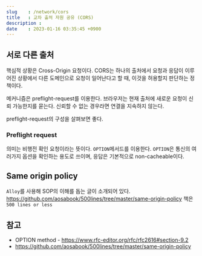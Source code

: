 ```yaml
---
slug    : /network/cors
title   : 교차 출처 자원 공유 (CORS)
description : 
date    : 2023-01-16 03:35:45 +0900
---
```


## 서로 다른 출처
핵심적 상황은 Cross-Origin 요청이다. CORS는 하나의 출처에서 요청과 응답이 이루어진 상황에서 다른 도메인으로 요청이 일어난다고 할 때, 이것을 허용할지 판단하는 정책이다. 

메커니즘은 preflight-request를 이용한다. 브라우저는 현재 출처에 새로운 요청이 신뢰 가능한지를 묻는다. 신뢰할 수 없는 경우라면 연결을 지속하지 않는다. 

preflight-request의 구성을 살펴보면 좋다.

### Preflight request
의미는 비행전 확인 요청이라는 뜻이다. `OPTION`메서드를 이용한다. `OPTION`은 통신의 여러가지 옵션을 확인하는 용도로 쓰이며,  응답은 기본적으로 non-cacheable이다.

## Same origin policy
`Alloy`를 사용해 SOP의 이해를 돕는 글이 소개되어 있다. 
https://github.com/aosabook/500lines/tree/master/same-origin-policy
책은 `500 lines or less`

## 참고
- OPTION method - https://www.rfc-editor.org/rfc/rfc2616#section-9.2
- https://github.com/aosabook/500lines/tree/master/same-origin-policy

